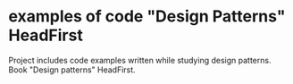 # examples of code "Design Patterns" HeadFirst
Project includes code examples written while studying design patterns. Book "Design patterns" HeadFirst.
